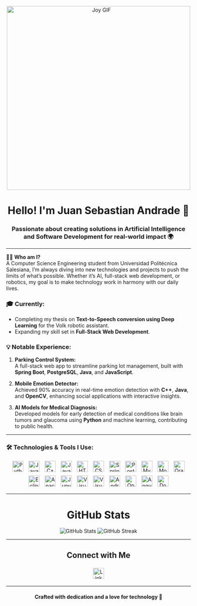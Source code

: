 <div align="center">
  <img src="https://imgmedia.larepublica.pe/640x371/larepublica/migration/images/BLC66CRJXJGMDIVYSS6UNRY7OA.webp" style="height: 500px; width: auto;" alt="Joy GIF">
</div>

<h1 align="center">Hello! I'm Juan Sebastian Andrade 🚀</h1>
<h3 align="center">Passionate about creating solutions in Artificial Intelligence and Software Development for real-world impact 🌍</h3>

---

🧑‍💻 **Who am I?**  
A Computer Science Engineering student from Universidad Politécnica Salesiana, I’m always diving into new technologies and projects to push the limits of what’s possible. Whether it’s AI, full-stack web development, or robotics, my goal is to make technology work in harmony with our daily lives.

### 🎓 Currently:
- Completing my thesis on **Text-to-Speech conversion using Deep Learning** for the Volk robotic assistant.
- Expanding my skill set in **Full-Stack Web Development**.

### 💡 Notable Experience:
1. **Parking Control System:**  
   A full-stack web app to streamline parking lot management, built with **Spring Boot**, **PostgreSQL**, **Java**, and **JavaScript**.

2. **Mobile Emotion Detector:**  
   Achieved 90% accuracy in real-time emotion detection with **C++**, **Java**, and **OpenCV**, enhancing social applications with interactive insights.

3. **AI Models for Medical Diagnosis:**  
   Developed models for early detection of medical conditions like brain tumors and glaucoma using **Python** and machine learning, contributing to public health.

---

### 🛠️ Technologies & Tools I Use:
<p align="center">
  <img src="https://cdn.jsdelivr.net/gh/devicons/devicon/icons/python/python-original.svg" style="width: 30px; height: 30px; margin: 5px;" alt="Python"/>
  <img src="https://cdn.jsdelivr.net/gh/devicons/devicon/icons/java/java-original.svg" style="width: 30px; height: 30px; margin: 5px;" alt="Java"/>
  <img src="https://cdn.jsdelivr.net/gh/devicons/devicon/icons/cplusplus/cplusplus-original.svg" style="width: 30px; height: 30px; margin: 5px;" alt="C++"/>
  <img src="https://cdn.jsdelivr.net/gh/devicons/devicon/icons/javascript/javascript-original.svg" style="width: 30px; height: 30px; margin: 5px;" alt="JavaScript"/>
  <img src="https://cdn.jsdelivr.net/gh/devicons/devicon/icons/html5/html5-original.svg" style="width: 30px; height: 30px; margin: 5px;" alt="HTML"/>
  <img src="https://cdn.jsdelivr.net/gh/devicons/devicon/icons/css3/css3-original.svg" style="width: 30px; height: 30px; margin: 5px;" alt="CSS"/>
  <img src="https://cdn.jsdelivr.net/gh/devicons/devicon/icons/spring/spring-original-wordmark.svg" style="width: 30px; height: 30px; margin: 5px;" alt="Spring Boot"/>
  <img src="https://cdn.jsdelivr.net/gh/devicons/devicon/icons/postgresql/postgresql-original-wordmark.svg" style="width: 30px; height: 30px; margin: 5px;" alt="PostgreSQL"/>
  <img src="https://cdn.jsdelivr.net/gh/devicons/devicon/icons/mysql/mysql-original-wordmark.svg" style="width: 30px; height: 30px; margin: 5px;" alt="MySQL"/>
  <img src="https://cdn.jsdelivr.net/gh/devicons/devicon/icons/mongodb/mongodb-original-wordmark.svg" style="width: 30px; height: 30px; margin: 5px;" alt="MongoDB"/>
  <img src="https://cdn.jsdelivr.net/gh/devicons/devicon/icons/oracle/oracle-original.svg" style="width: 30px; height: 30px; margin: 5px;" alt="Oracle"/>
  <img src="https://cdn.jsdelivr.net/gh/devicons/devicon/icons/eclipse/eclipse-original.svg" style="width: 30px; height: 30px; margin: 5px;" alt="Eclipse"/>
  <img src="https://cdn.jsdelivr.net/gh/devicons/devicon/icons/anaconda/anaconda-original.svg" style="width: 30px; height: 30px; margin: 5px;" alt="Anaconda"/>
  <img src="https://cdn.jsdelivr.net/gh/devicons/devicon/icons/jupyter/jupyter-original-wordmark.svg" style="width: 30px; height: 30px; margin: 5px;" alt="Jupyter Notebook"/>
  <img src="https://cdn.jsdelivr.net/gh/devicons/devicon/icons/vscode/vscode-original.svg" style="width: 30px; height: 30px; margin: 5px;" alt="Visual Studio Code"/>
  <img src="https://cdn.jsdelivr.net/gh/devicons/devicon/icons/visualstudio/visualstudio-plain.svg" style="width: 30px; height: 30px; margin: 5px;" alt="Visual Studio 2022"/>
  <img src="https://cdn.jsdelivr.net/gh/devicons/devicon/icons/androidstudio/androidstudio-original.svg" style="width: 30px; height: 30px; margin: 5px;" alt="Android Studio"/>
  <img src="https://cdn.jsdelivr.net/gh/devicons/devicon/icons/opencv/opencv-original.svg" style="width: 30px; height: 30px; margin: 5px;" alt="OpenCV"/>
  <img src="https://cdn.jsdelivr.net/gh/devicons/devicon/icons/angularjs/angularjs-original.svg" style="width: 30px; height: 30px; margin: 5px;" alt="Angular"/>
  <img src="https://cdn.jsdelivr.net/gh/devicons/devicon/icons/docker/docker-original.svg" style="width: 30px; height: 30px; margin: 5px;" alt="Docker"/>
</p>

---

<h1 align="center">GitHub Stats</h1>

<p align="center">
  <img src="https://github-readme-stats.vercel.app/api?username=SAndrade22&show_icons=true&theme=radical" alt="GitHub Stats">
  <img src="http://github-readme-streak-stats.herokuapp.com?user=SAndrade22&theme=radical&hide_border=true" alt="GitHub Streak">
</p>

---

<h2 align="center">Connect with Me</h2>

<p align="center">
  <a href="https://www.linkedin.com/in/sebastian-andrade-4b7b22307/" target="_blank"><img src="https://cdn.jsdelivr.net/gh/devicons/devicon/icons/linkedin/linkedin-original.svg" style="width: 30px; height: 30px; margin: 5px;" alt="LinkedIn"/></a>
</p>

---

<h4 align="center">Crafted with dedication and a love for technology 🌟</h4>

